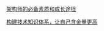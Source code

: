 [架构师的必备素质和成长途径](http://geek.csdn.net/news/detail/132993)

[构建技术知识体系，让自己含金量更高](http://geek.csdn.net/news/detail/132909)
